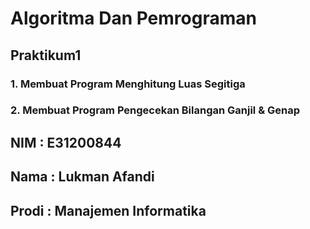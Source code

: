 # Algoritma Dan Pemrograman
## Praktikum1
### 1. Membuat Program Menghitung Luas Segitiga
### 2. Membuat Program Pengecekan Bilangan Ganjil & Genap
## NIM   : E31200844
## Nama  : Lukman Afandi
## Prodi : Manajemen Informatika
